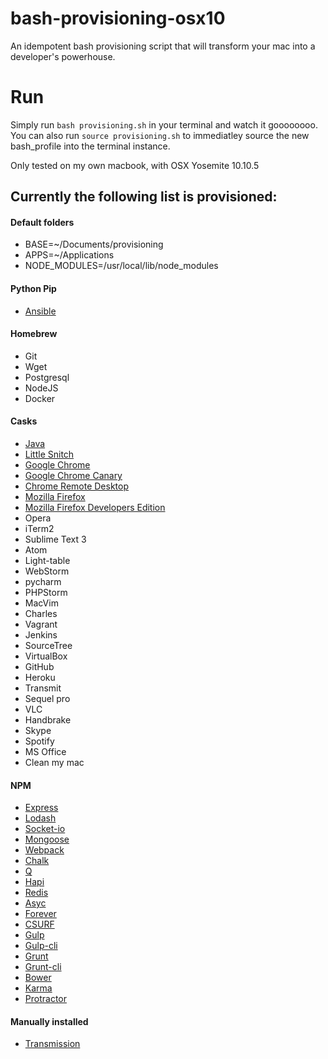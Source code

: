 # bash-provisioning-osx10
An idempotent bash provisioning script that will transform your mac into a developer's powerhouse.

# Run
Simply run ```bash provisioning.sh``` in your terminal and watch it goooooooo. You can also run ```source provisioning.sh``` to immediatley source the new bash_profile into the terminal instance.

Only tested on my own macbook, with OSX Yosemite 10.10.5

## Currently the following list is provisioned:

#### Default folders

 - BASE=~/Documents/provisioning
 - APPS=~/Applications
 - NODE_MODULES=/usr/local/lib/node_modules

#### Python Pip

 - [Ansible](http://docs.ansible.com/ansible/)

#### Homebrew

 - Git
 - Wget
 - Postgresql
 - NodeJS
 - Docker


#### Casks

 - [Java](https://www.java.com/en/download/)
 - [Little Snitch](https://www.obdev.at/products/littlesnitch/index.html)
 - [Google Chrome](https://www.google.nl/chrome/browser/desktop/)
 - [Google Chrome Canary](https://www.google.nl/chrome/browser/canary.html)
 - [Chrome Remote Desktop](https://chrome.google.com/webstore/detail/chrome-remote-desktop/gbchcmhmhahfdphkhkmpfmihenigjmpp?hl=nl)
 - [Mozilla Firefox](https://www.mozilla.org/nl/firefox/new/)
 - [Mozilla Firefox Developers Edition](https://www.mozilla.org/nl/firefox/developer/)
 - Opera
 - iTerm2
 - Sublime Text 3
 - Atom
 - Light-table
 - WebStorm
 - pycharm
 - PHPStorm
 - MacVim
 - Charles
 - Vagrant
 - Jenkins
 - SourceTree
 - VirtualBox
 - GitHub
 - Heroku
 - Transmit
 - Sequel pro
 - VLC
 - Handbrake
 - Skype
 - Spotify
 - MS Office
 - Clean my mac

#### NPM

 - [Express](https://www.npmjs.com/package/express)
 - [Lodash](https://www.npmjs.com/package/lodash)
 - [Socket-io](https://www.npmjs.com/package/socket.io)
 - [Mongoose](https://www.npmjs.com/package/mongoose)
 - [Webpack](https://www.npmjs.com/package/webpack)
 - [Chalk](https://www.npmjs.com/package/chalk)
 - [Q](https://www.npmjs.com/package/q)
 - [Hapi](https://www.npmjs.com/package/hapi)
 - [Redis](https://www.npmjs.com/package/mongoose)
 - [Asyc](https://www.npmjs.com/package/async)
 - [Forever](https://www.npmjs.com/package/forever)
 - [CSURF](https://www.npmjs.com/package/csurf)
 - [Gulp](https://www.npmjs.com/package/gulp)
 - [Gulp-cli](https://www.npmjs.com/package/gulp-cli)
 - [Grunt](https://www.npmjs.com/package/grunt)
 - [Grunt-cli](https://www.npmjs.com/package/grunt-cli)
 - [Bower](https://www.npmjs.com/package/bower)
 - [Karma](https://www.npmjs.com/package/karma)
 - [Protractor](https://www.npmjs.com/package/protractor)

#### Manually installed

 - [Transmission](http://download.transmissionbt.com)
